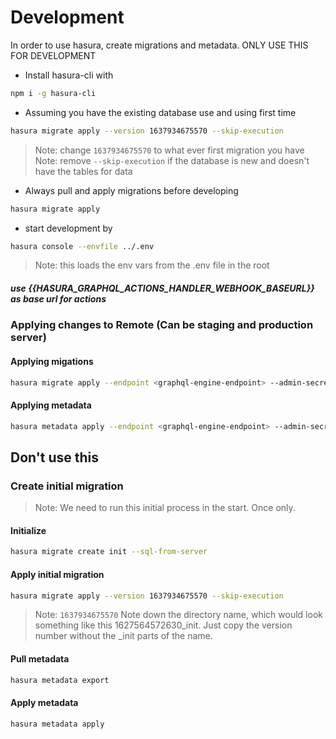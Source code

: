 # Development
In order to use hasura, create migrations and metadata. ONLY USE THIS FOR DEVELOPMENT

- Install hasura-cli with
```sh
npm i -g hasura-cli
```
- Assuming you have the existing database use and using first time
```sh
hasura migrate apply --version 1637934675570 --skip-execution
```
> Note: change `1637934675570` to what ever first migration you have
> Note: remove `--skip-execution` if the database is new and doesn't have the tables for data
- Always pull and apply migrations before developing
```sh
hasura migrate apply
```

- start development by
```sh
hasura console --envfile ../.env
```
> Note: this loads the env vars from the .env file in the root


##### use {{HASURA_GRAPHQL_ACTIONS_HANDLER_WEBHOOK_BASEURL}} as base url for actions

### Applying changes to Remote (Can be staging and production server)

#### Applying migations
```sh
hasura migrate apply --endpoint <graphql-engine-endpoint> --admin-secret <admin-secret> --database-name <database-name>
```

#### Applying metadata
```sh
hasura metadata apply --endpoint <graphql-engine-endpoint> --admin-secret <admin-secret>
```

## Don't use this

### Create initial migration
> Note: We need to run this initial process in the start. Once only.


#### Initialize
```sh
hasura migrate create init --sql-from-server 
```

#### Apply initial migration
```sh
hasura migrate apply --version 1637934675570 --skip-execution
```
> Note: `1637934675570` Note down the directory name, which would look something like this 1627564572630_init. Just copy the version number without the _init parts of the name.

#### Pull metadata
```sh
hasura metadata export
```

#### Apply metadata
```sh
hasura metadata apply
```

